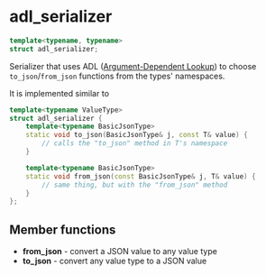 # adl_serializer

```cpp
template<typename, typename>
struct adl_serializer;
```

Serializer that uses ADL ([Argument-Dependent Lookup](https://en.cppreference.com/w/cpp/language/adl)) to choose
`to_json`/`from_json` functions from the types' namespaces.

It is implemented similar to

```cpp
template<typename ValueType>
struct adl_serializer {
    template<typename BasicJsonType>
    static void to_json(BasicJsonType& j, const T& value) {
        // calls the "to_json" method in T's namespace
    }

    template<typename BasicJsonType>
    static void from_json(const BasicJsonType& j, T& value) {
        // same thing, but with the "from_json" method
    }
};
```

## Member functions

- **from_json** - convert a JSON value to any value type
- **to_json** - convert any value type to a JSON value
